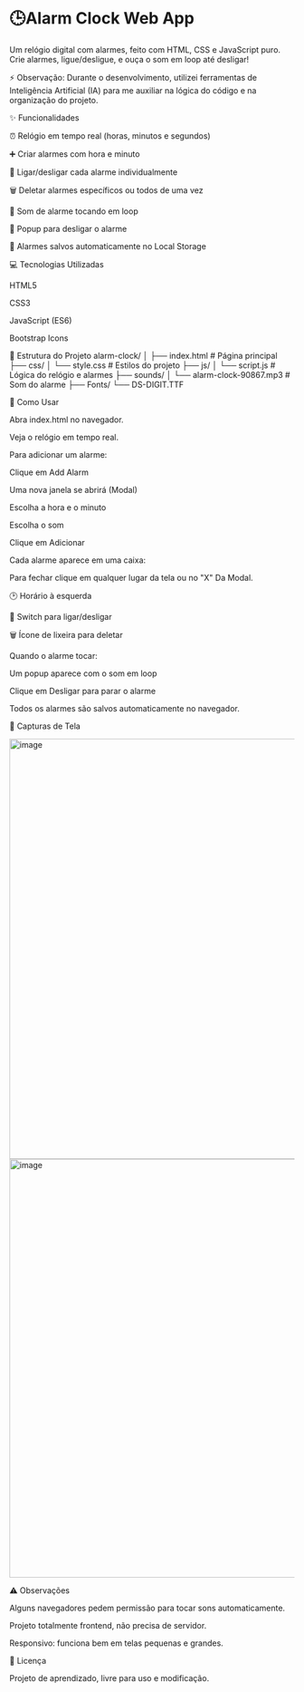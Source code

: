 # 🕒Alarm Clock Web App

Um relógio digital com alarmes, feito com HTML, CSS e JavaScript puro. Crie alarmes, ligue/desligue, e ouça o som em loop até desligar!

⚡ Observação: Durante o desenvolvimento, utilizei ferramentas de Inteligência Artificial (IA) para me auxiliar na lógica do código e na organização do projeto.

✨ Funcionalidades

⏰ Relógio em tempo real (horas, minutos e segundos)

➕ Criar alarmes com hora e minuto

🔄 Ligar/desligar cada alarme individualmente

🗑️ Deletar alarmes específicos ou todos de uma vez

🔔 Som de alarme tocando em loop

📢 Popup para desligar o alarme

💾 Alarmes salvos automaticamente no Local Storage

💻 Tecnologias Utilizadas

HTML5

CSS3

JavaScript (ES6)

Bootstrap Icons

📂 Estrutura do Projeto
alarm-clock/
│
├── index.html               # Página principal
├── css/
│   └── style.css            # Estilos do projeto
├── js/
│   └── script.js            # Lógica do relógio e alarmes
├── sounds/
│  └── alarm-clock-90867.mp3   # Som do alarme
├── Fonts/
    └── DS-DIGIT.TTF


🚀 Como Usar

Abra index.html no navegador.

Veja o relógio em tempo real.

Para adicionar um alarme:

Clique em Add Alarm

Uma nova janela se abrirá (Modal)

Escolha a hora e o minuto

Escolha o som

Clique em Adicionar

Cada alarme aparece em uma caixa:

Para fechar clique em qualquer lugar da tela ou no "X" Da Modal.

🕑 Horário à esquerda

🔘 Switch para ligar/desligar

🗑️ Ícone de lixeira para deletar

Quando o alarme tocar:

Um popup aparece com o som em loop

Clique em Desligar para parar o alarme

Todos os alarmes são salvos automaticamente no navegador.

📸 Capturas de Tela

<img width="546" height="742" alt="image" src="https://github.com/user-attachments/assets/ed270e23-ef41-45fd-87c6-b003461bc752" />
<img width="674" height="739" alt="image" src="https://github.com/user-attachments/assets/093482cc-d5fd-4a3c-97e4-fa5b8a672775" />


⚠️ Observações

Alguns navegadores pedem permissão para tocar sons automaticamente.

Projeto totalmente frontend, não precisa de servidor.

Responsivo: funciona bem em telas pequenas e grandes.

📝 Licença

Projeto de aprendizado, livre para uso e modificação.
